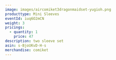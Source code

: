 ```yaml
---
image: images/aircomiket3dragonmaidset-yugioh.png
producttype: Mini Sleeves
eventId: iuq6O2mCN
weight: 3
pricings:
  - quantity: 1
    price: 47
description: two sleeve set
asin: s-BjoUKvD-H-s
merchandise: comiket
---
```

